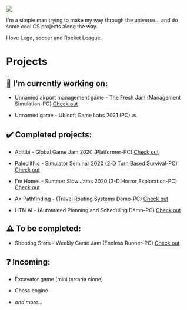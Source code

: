 ![](https://media.giphy.com/media/Nx0rz3jtxtEre/giphy.gif)

I'm a simple man trying to make my way through the universe... and do some cool CS projects along the way. 

I love Lego, soccer and Rocket League.

# Projects

## :construction: **I'm currently working on:**

+ Unnamed airport management game - The Fresh Jam (Management Simulation-PC) [Check out](https://github.com/Seibaah/The-Fresh-Game-Jam-2021)

+ Unnamed game - Ubisoft Game Labs 2021 (PC) :soon:

## :heavy_check_mark: **Completed projects:**

+ Abitibi - Global Game Jam 2020 (Platformer-PC) [Check out](https://github.com/Seibaah/GGJ_MTL2020)

+ Paleolithic - Simulator Seminar 2020 (2-D Turn Based Survival-PC) [Check out](https://github.com/Seibaah/SimulatorGame)

+ I'm Home! - Summer Slow Jams 2020 (3-D Horror Exploration-PC) [Check out](https://github.com/Seibaah/Summer-Slow-Jams-August-2020)

+ A* Pathfinding - (Travel Routing Systems Demo-PC) [Check out](https://github.com/Seibaah/Pathfinding-Demo)

+ HTN AI - (Automated Planning and Scheduling Demo-PC) [Check out](https://github.com/Seibaah/HTN-AI-Demo)

## :warning: **To be completed:**
 
+ Shooting Stars - Weekly Game Jam (Endless Runner-PC) [Check out](https://github.com/Seibaah/Weekly-Game-Jam-Shooting-stars)

## :question: **Incoming:**

+ Excavator game (mini terraria clone)

+ Chess engine

+ *and more...*
 



  


